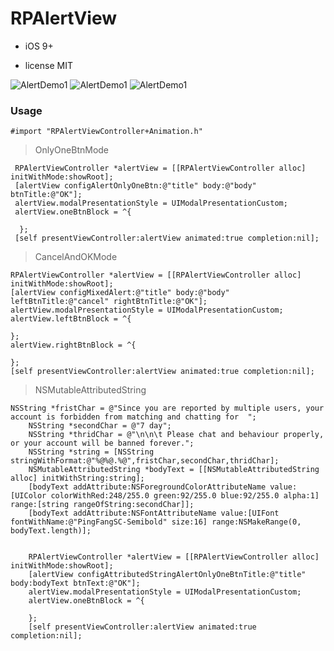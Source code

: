 <h1>RPAlertView</h1>

 
* iOS 9+

* license MIT

![AlertDemo1](https://github.com/dengfeng520/RPAlertView/blob/master/Alertdemo1.png?raw=true)
![AlertDemo1](https://github.com/dengfeng520/RPAlertView/blob/master/Alertdemo2.png?raw=true)
![AlertDemo1](https://github.com/dengfeng520/RPAlertView/blob/master/Alertdemo3.png?raw=true)

<h3>Usage</h3>

```
#import "RPAlertViewController+Animation.h"
```

> OnlyOneBtnMode


```
 RPAlertViewController *alertView = [[RPAlertViewController alloc] initWithMode:showRoot];
 [alertView configAlertOnlyOneBtn:@"title" body:@"body" btnTitle:@"OK"];
 alertView.modalPresentationStyle = UIModalPresentationCustom;
 alertView.oneBtnBlock = ^{
        
  };
 [self presentViewController:alertView animated:true completion:nil];
```

> CancelAndOKMode

```
RPAlertViewController *alertView = [[RPAlertViewController alloc] initWithMode:showRoot];
[alertView configMixedAlert:@"title" body:@"body" leftBtnTitle:@"cancel" rightBtnTitle:@"OK"];
alertView.modalPresentationStyle = UIModalPresentationCustom;
alertView.leftBtnBlock = ^{
        
};
alertView.rightBtnBlock = ^{
        
};
[self presentViewController:alertView animated:true completion:nil];
```

> NSMutableAttributedString


```
NSString *fristChar = @"Since you are reported by multiple users, your account is forbidden from matching and chatting for  ";
    NSString *secondChar = @"7 day";
    NSString *thridChar = @"\n\n\t Please chat and behaviour properly, or your account will be banned forever.";
    NSString *string = [NSString stringWithFormat:@"%@%@.%@",fristChar,secondChar,thridChar];
    NSMutableAttributedString *bodyText = [[NSMutableAttributedString alloc] initWithString:string];
    [bodyText addAttribute:NSForegroundColorAttributeName value:[UIColor colorWithRed:248/255.0 green:92/255.0 blue:92/255.0 alpha:1] range:[string rangeOfString:secondChar]];
    [bodyText addAttribute:NSFontAttributeName value:[UIFont fontWithName:@"PingFangSC-Semibold" size:16] range:NSMakeRange(0, bodyText.length)];
    
    
    RPAlertViewController *alertView = [[RPAlertViewController alloc] initWithMode:showRoot];
    [alertView configAttributedStringAlertOnlyOneBtnTitle:@"title" body:bodyText btnText:@"OK"];
    alertView.modalPresentationStyle = UIModalPresentationCustom;
    alertView.oneBtnBlock = ^{
        
    };
    [self presentViewController:alertView animated:true completion:nil];
```